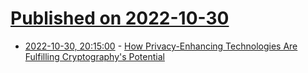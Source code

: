 # [Published on 2022-10-30](index.md)

* [2022-10-30, 20:15:00](https://it.slashdot.org/story/22/10/30/203207/how-privacy-enhancing-technologies-are-fulfilling-cryptographys-potential?utm_source=rss1.0mainlinkanon&utm_medium=feed) - [How Privacy-Enhancing Technologies Are Fulfilling Cryptography's Potential](https://it.slashdot.org/story/22/10/30/203207/how-privacy-enhancing-technologies-are-fulfilling-cryptographys-potential?utm_source=rss1.0mainlinkanon&utm_medium=feed)
